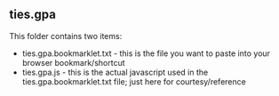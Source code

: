 ties.gpa
---

This folder contains two items:
* ties.gpa.bookmarklet.txt - this is the file you want to paste into your browser bookmark/shortcut 
* ties.gpa.js - this is the actual javascript used in the ties.gpa.bookmarklet.txt file; just here for courtesy/reference